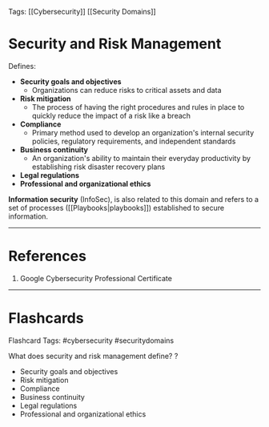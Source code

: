 Tags: [[Cybersecurity]] [[Security Domains]]

# Security and Risk Management

Defines:

- **Security goals and objectives**
  - Organizations can reduce risks to critical assets and data
- **Risk mitigation**
  - The process of having the right procedures and rules in place to quickly reduce the impact of a risk like a breach
- **Compliance**
  - Primary method used to develop an organization's internal security policies, regulatory requirements, and independent standards
- **Business continuity**
  - An organization's ability to maintain their everyday productivity by establishing risk disaster recovery plans
- **Legal regulations**
- **Professional and organizational ethics**

**Information security** (InfoSec), is also related to this domain and refers to a set of processes ([[Playbooks|playbooks]]) established to secure information.

---

# References

1. Google Cybersecurity Professional Certificate

---

# Flashcards

Flashcard Tags: #cybersecurity #securitydomains

What does security and risk management define?
?

- Security goals and objectives
- Risk mitigation
- Compliance
- Business continuity
- Legal regulations
- Professional and organizational ethics
<!--SR:!2024-05-12,1,130-->
